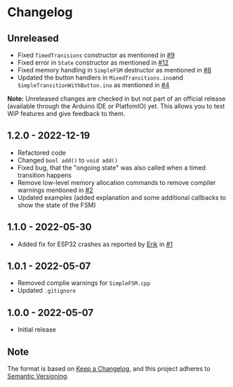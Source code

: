 # Changelog

## Unreleased

- Fixed `TimedTranisions` constructor as mentioned in [#9](https://github.com/LennartHennigs/SimpleFSM/issues/9)
- Fixed error in `State` constructor as mentioned in [#12](https://github.com/LennartHennigs/SimpleFSM/issues/12)
- Fixed memory handling in `SimpleFSM` destructor as mentioned in [#8](https://github.com/LennartHennigs/SimpleFSM/issues/8)
- Updated the button handlers in `MixedTransitions.ino`and `SimpleTransitionWithButton.ino` as mentioned in [#4](https://github.com/LennartHennigs/SimpleFSM/issues/4)

**Note:** Unreleased changes are checked in but not part of an official release (available through the Arduino IDE or PlatfomIO) yet. This allows you to test WiP features and give feedback to them.

## 1.2.0 - 2022-12-19

- Refactored code
- Changed `bool add()` to `void add()`
- Fixed bug, that the "ongoing state" was also called when a timed transition happens
- Remove low-level memory allocation commands to remove compiler warnings mentioned in [#2](https://github.com/LennartHennigs/SimpleFSM/issues/2)
- Updated examples (added explanation and some additional callbacks to show the state of the FSM)

## 1.1.0 - 2022-05-30

* Added fix for ESP32 crashes as reported by [Erik](https://github.com/snowrodeo) in [#1](https://github.com/LennartHennigs/SimpleFSM/issues/1)

## 1.0.1 - 2022-05-07

- Removed complie warnings for `SimpleFSM.cpp`
- Updated `.gitignore`

## 1.0.0 - 2022-05-07

- Initial release

## Note

The format is based on [Keep a Changelog](https://keepachangelog.com/en/1.0.0/),
and this project adheres to [Semantic Versioning](https://semver.org/spec/v2.0.0.html).
